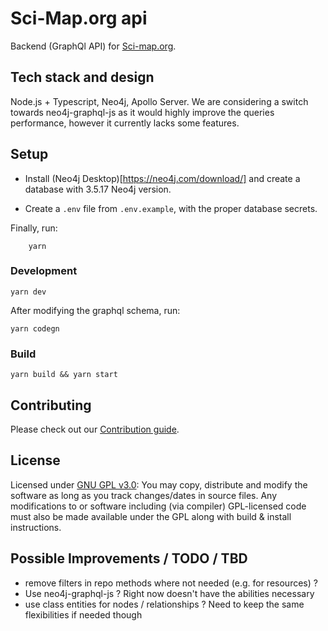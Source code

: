 # Sci-Map.org api

Backend (GraphQl API) for [Sci-map.org](https://sci-map.org).

## Tech stack and design

Node.js + Typescript, Neo4j, Apollo Server.
We are considering a switch towards neo4j-graphql-js as it would highly improve the queries performance, however it currently lacks some features.

## Setup

- Install (Neo4j Desktop)[https://neo4j.com/download/] and create a database with 3.5.17 Neo4j version.

- Create a `.env` file from `.env.example`, with the proper database secrets.

Finally, run:

```
    yarn
```

### Development

```
yarn dev
```

After modifying the graphql schema, run:

```
yarn codegn
```

### Build

```
yarn build && yarn start
```

## Contributing

Please check out our [Contribution guide](https://sci-map.org/about/contributing).

## License

Licensed under [GNU GPL v3.0](https://choosealicense.com/licenses/gpl-3.0/): You may copy, distribute and modify the software as long as you track changes/dates in source files. Any modifications to or software including (via compiler) GPL-licensed code must also be made available under the GPL along with build & install instructions.

## Possible Improvements / TODO / TBD

- remove filters in repo methods where not needed (e.g. for resources) ?
- Use neo4j-graphql-js ? Right now doesn't have the abilities necessary
- use class entities for nodes / relationships ? Need to keep the same flexibilities if needed though
